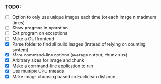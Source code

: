 ### TODO:
 - [ ] Option to only use unique images each time (or each image n maximum times)
 - [ ] Show progress in operation
 - [ ] Exit program on exceptions
 - [ ] Make a GUI frontend
 - [X] Parse folder to find all build images (instead of relying on counting system)
 - [X] More command-line options (average output, chunk size)
 - [X] Arbitrary sizes for image and chunk
 - [X] Make a command-line application to run
 - [X] Use multiple CPU threads
 - [X] Make image choosing based on Euclidean distance

